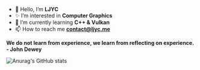 - 👋 Hello, I’m **LJYC**
- ✨ I’m interested in **Computer Graphics**
- 🌱 I’m currently learning **C++ & Vulkan**
- 📫 How to reach me **contact@ljyc.me**

**We do not learn from experience, we learn from reflecting on experience. - John Dewey**

![Anurag's GitHub stats](https://github-readme-stats.vercel.app/api?username=LJYC-ME&show_icons=true&theme=radical)

<!---👀
AlterFrozen/AlterFrozen is a ✨ special ✨ repository because its `README.md` (this file) appears on your GitHub profile.
You can click the Preview link to take a look at your changes.
--->
